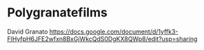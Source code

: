 # Polygranatefilms
David Granato
https://docs.google.com/document/d/1yffk3-FlHyfpH6JFE2wfxn8BxGjWkcQdS0DgKX8QWp8/edit?usp=sharing
